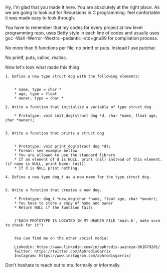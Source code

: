 Hy, I'm glad that you made it here. You are absolutely at the right place. As we are going to look out for Recursions in C programming. feel confortable it was made easy to look through.

You have to remember that my codes for every project at low level programming repo, uses Betty style in each line of codes and usually uses
gcc -Wall -Werror -Wextra -pedantic -std=gnu89 for compilation process.

No more than 5 functions per file, no printf or puts. Instead I use putchar.

No printf, puts, calloc, realloc.

Now let's look what made this thing

	1. Define a new type struct dog with the following elements:


		* name, type = char *
		* age, type = float
		* owner, type = char * 

	2. Write a function that initialize a variable of type struct dog

		* Prototype: void init_dog(struct dog *d, char *name, float age, char *owner);


	3. Write a function that prints a struct dog


		* Prototype: void print_dog(struct dog *d);
		* Format: see example bellow
		* You are allowed to use the standard library
		* If an element of d is NULL, print (nil) instead of this element. (if name is NULL, print Name: (nil))
		* If d is NULL print nothing.

	4. Define a new type dog_t as a new name for the type struct dog.


	5. Write a function that creates a new dog.

		* Prototype: dog_t *new_dog(char *name, float age, char *owner);
		* You have to store a copy of name and owner
		* Return NULL if the function fails


		("EACH PROTOTYPE IS LOCATED IN MY HEADER FILE 'main.h', make sure to check for it")


		You can find me on the other social media:

		Linkedin: https://www.linkedin.com/in/aphrodis-uwineza-961079281/
		Twitter: https://twitter.com/AphrodisGarrix
		Instagram: https://www.instagram.com/aphrodisgarrix/


Don't hesitate to reach out to me. formally or informally.

